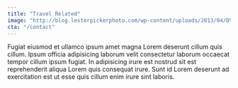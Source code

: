 ```yaml
---
title: "Travel Related"
image: "http://blog.lesterpickerphoto.com/wp-content/uploads/2013/04/DSC_8383-Panorama-flatirons-3.jpg"
cta: "/contact"
---
```

Fugiat eiusmod et ullamco ipsum amet magna Lorem deserunt cillum quis cillum. Ipsum officia adipisicing laborum velit consectetur laborum occaecat tempor cillum ipsum fugiat. In adipisicing irure est nostrud sit est reprehenderit aliqua Lorem quis consequat irure. Sunt id Lorem deserunt ad exercitation est ut esse quis cillum enim irure sint laboris.
